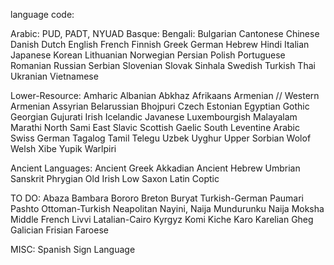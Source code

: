 language code: 

Arabic: PUD, PADT, NYUAD
Basque: 
Bengali:
Bulgarian 
Cantonese
Chinese
Danish
Dutch 
English 
French 
Finnish
Greek 
German
Hebrew
Hindi
Italian 
Japanese 
Korean 
Lithuanian 
Norwegian 
Persian
Polish
Portuguese 
Romanian
Russian 
Serbian
Slovenian 
Slovak 
Sinhala 
Swedish
Turkish
Thai
Ukranian 
Vietnamese 



Lower-Resource: 
Amharic
Albanian 
Abkhaz
Afrikaans 
Armenian // Western Armenian 
Assyrian
Belarussian
Bhojpuri
Czech 
Estonian 
Egyptian 
Gothic 
Georgian
Gujurati 
Irish
Icelandic 
Javanese
Luxembourgish 
Malayalam 
Marathi 
North Sami 
East Slavic
Scottish Gaelic
South Leventine Arabic
Swiss German
Tagalog
Tamil 
Telegu
Uzbek
Uyghur
Upper Sorbian 
Wolof
Welsh
Xibe 
Yupik
Warlpiri

Ancient Languages: 
Ancient Greek 
Akkadian 
Ancient Hebrew
Umbrian 
Sanskrit
Phrygian
Old Irish
Low Saxon 
Latin 
Coptic 

TO DO: 
Abaza
Bambara
Bororo
Breton
Buryat 
Turkish-German 
Paumari 
Pashto 
Ottoman-Turkish
Neapolitan 
Nayini, Naija 
Mundurunku 
Naija 
Moksha
Middle French
Livvi 
Latalian-Cairo 
Kyrgyz
Komi 
Kiche
Karo 
Karelian 
Gheg
Galician 
Frisian 
Faroese 

MISC: 
Spanish Sign Language
